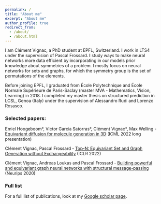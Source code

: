 ```yaml
---
permalink: /
title: "About me"
excerpt: "About me"
author_profile: true
redirect_from: 
  - /about/
  - /about.html
---
```



I am Clément Vignac, a PhD student at EPFL, Switzerland. I work in LTS4 under the supervision of Pascal Frossard. I study ways to make neural networks more data efficient by incorporating in our models prior knowledge about symmetries of a problem. I mostly focus on neural networks for sets and graphs, for which the symmetry group is the set of permutations of the elements.


Before joining EPFL, I graduated from École Polytechnique and École Normale Supérieure de Paris-Saclay (master MVA - Mathematics, Vision, Learning) in 2018. I completed my master thesis on structured prediction in LCSL, Genoa (Italy) under the supervision of Alessandro Rudi and Lorenzo Rosasco.

### Selected papers:

  Emiel Hoogeboom*, Victor Garcia Satorras*, Clément Vignac*, Max Welling - [Equivariant diffusion for molecule generation in 3D](https://arxiv.org/pdf/2203.17003.pdf) (ICML 2022 long presentation)

  Clément Vignac, Pascal Frossard - [Top-N: Equivariant Set and Graph Generation without Exchangeability](https://openreview.net/forum?id=-Gk_IPJWvk) (ICLR 2022)
  
  Clément Vignac, Andreas Loukas and Pascal Frossard - [Building powerful and equivariant graph neural networks with structural message-passing ](https://papers.nips.cc/paper/2020/hash/a32d7eeaae19821fd9ce317f3ce952a7-Abstract.html "SMP")(Neurips 2020)

### Full list
For a full list of publications, look at my [Google scholar page](https://scholar.google.com/citations?user=eKJLfHQAAAAJ&hl=fr&oi=ao "Scholar").
